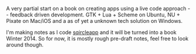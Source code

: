 A very partial start on a book on creating apps using a live code approach -- feedback driven development. 
GTK + Lua + Scheme on Ubuntu, NU + Pixate on Mac/iOS and a as of yet a unknown tech solution on Windows.

I'm making notes as I code [sqircleapp](http://sqircleapp.com) and it will be turned into a book 
Winter 2014. So for now, it is mostly rough pre-draft notes, feel free to look around though.
